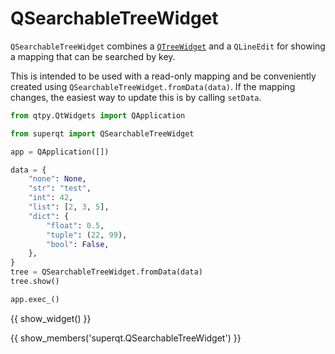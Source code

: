 # QSearchableTreeWidget

`QSearchableTreeWidget` combines a
[`QTreeWidget`](https://doc.qt.io/qt-6/qtreewidget.html) and a `QLineEdit` for showing a mapping that can be searched by key.

This is intended to be used with a read-only mapping and be conveniently created
using `QSearchableTreeWidget.fromData(data)`. If the mapping changes, the
easiest way to update this is by calling `setData`.


```python
from qtpy.QtWidgets import QApplication

from superqt import QSearchableTreeWidget

app = QApplication([])

data = {
    "none": None,
    "str": "test",
    "int": 42,
    "list": [2, 3, 5],
    "dict": {
        "float": 0.5,
        "tuple": (22, 99),
        "bool": False,
    },
}
tree = QSearchableTreeWidget.fromData(data)
tree.show()

app.exec_()
```

{{ show_widget() }}

{{ show_members('superqt.QSearchableTreeWidget') }}
